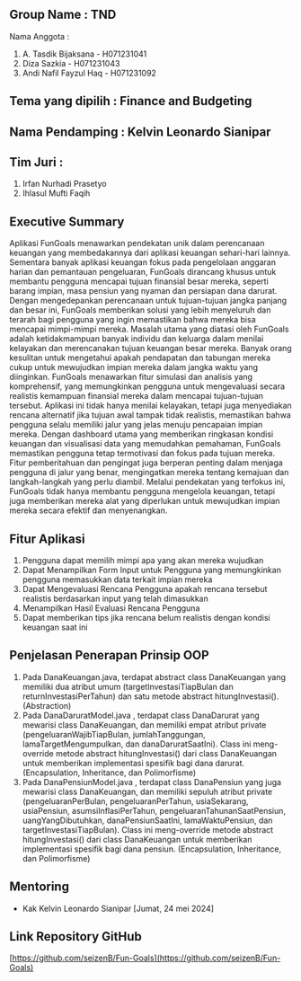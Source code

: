 ## Group Name : TND
Nama Anggota :

  1. A. Tasdik Bijaksana - H071231041
  2. Diza Sazkia - H071231043
  3. Andi Nafil Fayzul Haq - H071231092

## Tema yang dipilih : Finance and Budgeting
## Nama Pendamping : Kelvin Leonardo Sianipar
## Tim Juri :

  1. Irfan Nurhadi Prasetyo
  2. Ihlasul Mufti Faqih

## Executive Summary
Aplikasi FunGoals menawarkan pendekatan unik dalam perencanaan keuangan yang membedakannya dari aplikasi keuangan sehari-hari lainnya. Sementara banyak aplikasi keuangan fokus pada pengelolaan anggaran harian dan pemantauan pengeluaran, FunGoals dirancang khusus untuk membantu pengguna mencapai tujuan finansial besar mereka, seperti barang impian, masa pensiun yang nyaman dan persiapan dana darurat. Dengan mengedepankan perencanaan untuk tujuan-tujuan jangka panjang dan besar ini, FunGoals memberikan solusi yang lebih menyeluruh dan terarah bagi pengguna yang ingin memastikan bahwa mereka bisa mencapai mimpi-mimpi mereka.
Masalah utama yang diatasi oleh FunGoals adalah ketidakmampuan banyak individu dan keluarga dalam menilai kelayakan dan merencanakan tujuan keuangan besar mereka. Banyak orang kesulitan untuk mengetahui apakah pendapatan dan tabungan mereka cukup untuk mewujudkan impian mereka dalam jangka waktu yang diinginkan. FunGoals menawarkan fitur simulasi dan analisis yang komprehensif, yang memungkinkan pengguna untuk mengevaluasi secara realistis kemampuan finansial mereka dalam mencapai tujuan-tujuan tersebut. Aplikasi ini tidak hanya menilai kelayakan, tetapi juga menyediakan rencana alternatif jika tujuan awal tampak tidak realistis, memastikan bahwa pengguna selalu memiliki jalur yang jelas menuju pencapaian impian mereka.
Dengan dashboard utama yang memberikan ringkasan kondisi keuangan dan visualisasi data yang memudahkan pemahaman, FunGoals memastikan pengguna tetap termotivasi dan fokus pada tujuan mereka. Fitur pemberitahuan dan pengingat juga berperan penting dalam menjaga pengguna di jalur yang benar, mengingatkan mereka tentang kemajuan dan langkah-langkah yang perlu diambil. Melalui pendekatan yang terfokus ini, FunGoals tidak hanya membantu pengguna mengelola keuangan, tetapi juga memberikan mereka alat yang diperlukan untuk mewujudkan impian mereka secara efektif dan menyenangkan.


## Fitur Aplikasi
  1. Pengguna  dapat memilih mimpi apa yang akan mereka wujudkan
  2. Dapat Menampilkan Form Input untuk Pengguna yang memungkinkan pengguna memasukkan data terkait impian mereka
  3. Dapat Mengevaluasi Rencana Pengguna apakah rencana tersebut realistis berdasarkan input yang telah dimasukkan
  4. Menampilkan Hasil Evaluasi Rencana Pengguna
  5. Dapat memberikan tips jika rencana belum realistis dengan kondisi keuangan saat ini


## Penjelasan Penerapan Prinsip OOP
1. Pada DanaKeuangan.java, terdapat abstract class DanaKeuangan yang memiliki dua atribut umum (targetInvestasiTiapBulan dan returnInvestasiPerTahun) dan satu metode abstract hitungInvestasi(). (Abstraction)
2. Pada DanaDaruratModel.java , terdapat class DanaDarurat yang mewarisi class DanaKeuangan, dan memiliki empat atribut private (pengeluaranWajibTiapBulan, jumlahTanggungan, lamaTargetMengumpulkan, dan danaDaruratSaatIni). Class ini meng-override metode abstract hitungInvestasi() dari class DanaKeuangan untuk memberikan implementasi spesifik bagi dana darurat. (Encapsulation, Inheritance, dan Polimorfisme)
3. Pada DanaPensiunModel.java , terdapat class DanaPensiun yang juga mewarisi class DanaKeuangan, dan memiliki sepuluh atribut private (pengeluaranPerBulan, pengeluaranPerTahun, usiaSekarang, usiaPensiun, asumsiInflasiPerTahun, pengeluaranTahunanSaatPensiun, uangYangDibutuhkan, danaPensiunSaatIni, lamaWaktuPensiun, dan targetInvestasiTiapBulan). Class ini meng-override metode abstract hitungInvestasi() dari class DanaKeuangan untuk memberikan implementasi spesifik bagi dana pensiun. (Encapsulation, Inheritance, dan Polimorfisme)

## Mentoring
- Kak Kelvin Leonardo Sianipar [Jumat, 24 mei 2024]

## Link Repository GitHub
[https://github.com/seizenB/Fun-Goals](https://github.com/seizenB/Fun-Goals)

